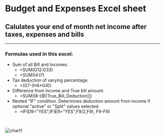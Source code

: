 

# Budget and Expenses Excel sheet

## Calulates your end of month net income after taxes, expenses and bills
-----

### Formulas used in this excel:

- Sum of all Bill and Incomes.
    - =SUM(G12:G33)
    - =SUM(I4:I7)
- Tax deduction of varying percentage.
    - =(G7-(H4*G4))
- Difference from Income and True bill amount.
    - =SUM(I8-[@[True_Bill_Deduction]])
- Nested "IF" condition. Determines deduction amount from income if optional "active" or "Split" values selected.
    - =IF(D9="YES",IF(E9="YES",F9/2,F9), F9-F9)

<br>


![chart1](https://user-images.githubusercontent.com/52839097/217931305-b975393b-6bf5-4f1f-bb96-095db8abc7aa.PNG)
